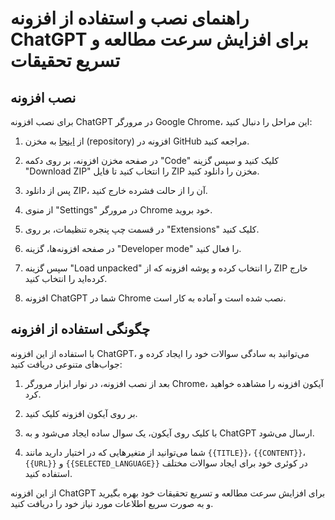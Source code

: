 # راهنمای نصب و استفاده از افزونه ChatGPT برای افزایش سرعت مطالعه و تسریع تحقیقات

## نصب افزونه

برای نصب افزونه ChatGPT در مرورگر Google Chrome، این مراحل را دنبال کنید:

1. از [اینجا](https://github.com/armansouri9/NOAI-Research-Assistant/) به مخزن (repository) افزونه در GitHub مراجعه کنید.

2. در صفحه مخزن افزونه، بر روی دکمه "Code" کلیک کنید و سپس گزینه "Download ZIP" را انتخاب کنید تا فایل ZIP مخزن را دانلود کنید.

3. پس از دانلود ZIP، آن را از حالت فشرده خارج کنید.

4. از منوی "Settings" در مرورگر Chrome خود بروید.

5. در قسمت چپ پنجره تنظیمات، بر روی "Extensions" کلیک کنید.

6. در صفحه افزونه‌ها، گزینه "Developer mode" را فعال کنید.

7. سپس گزینه "Load unpacked" را انتخاب کرده و پوشه افزونه که از ZIP خارج کرده‌اید را انتخاب کنید.

8. افزونه ChatGPT شما در Chrome نصب شده است و آماده به کار است.

## چگونگی استفاده از افزونه

با استفاده از این افزونه ChatGPT، می‌توانید به سادگی سوالات خود را ایجاد کرده و جواب‌های متنوعی دریافت کنید:

1. بعد از نصب افزونه، در نوار ابزار مرورگر Chrome، آیکون افزونه را مشاهده خواهید کرد.

2. بر روی آیکون افزونه کلیک کنید.

3. با کلیک روی آیکون، یک سوال ساده ایجاد می‌شود و به ChatGPT ارسال می‌شود.

4. شما می‌توانید از متغیرهایی که در اختیار دارید مانند `{{TITLE}}`، `{{CONTENT}}`، `{{URL}}` و `{{SELECTED_LANGUAGE}}` در کوئری خود برای ایجاد سوالات مختلف استفاده کنید.

از این افزونه ChatGPT برای افزایش سرعت مطالعه و تسریع تحقیقات خود بهره بگیرید و به صورت سریع اطلاعات مورد نیاز خود را دریافت کنید.
